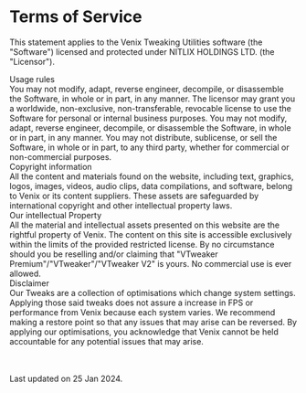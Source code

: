 # Terms of Service

This statement applies to the Venix Tweaking Utilities software (the "Software") licensed and protected under NITLIX HOLDINGS LTD. (the "Licensor").

<div class="bubble">Usage rules</div>
You may not modify, adapt, reverse engineer, decompile, or disassemble the Software, in whole or in part, in any manner. The licensor may grant you a worldwide, non-exclusive, non-transferable, revocable license to use the Software for personal or internal business purposes. You may not modify, adapt, reverse engineer, decompile, or disassemble the Software, in whole or in part, in any manner. You may not distribute, sublicense, or sell the Software, in whole or in part, to any third party, whether for commercial or non-commercial purposes.

<div class="bubble">Copyright information</div>
All the content and materials found on the website, including text, graphics, logos, images, videos,
audio clips, data compilations, and software, belong to Venix or its content suppliers. These assets
are safeguarded by international copyright and other intellectual property laws.

<div class="bubble">Our intellectual Property</div>
All the material and intellectual assets presented on this website are the rightful property of Venix. The
content on this site is accessible exclusively within the limits of the provided restricted license. By no circumstance
should you be reselling and/or claiming that "VTweaker Premium"/"VTweaker"/"VTweaker V2" is yours. No commercial use is ever allowed.

<div class="bubble">Disclaimer</div>
Our Tweaks are a collection of optimisations which change system settings. Applying those said tweaks does not assure a increase in FPS or performance from Venix because each system varies. We recommend making a restore point so that any issues that may arise can be reversed. 
By applying our optimisations, you acknowledge that Venix cannot be held accountable for
any potential issues that may arise.

<br /><br />
Last updated on 25 Jan 2024.
